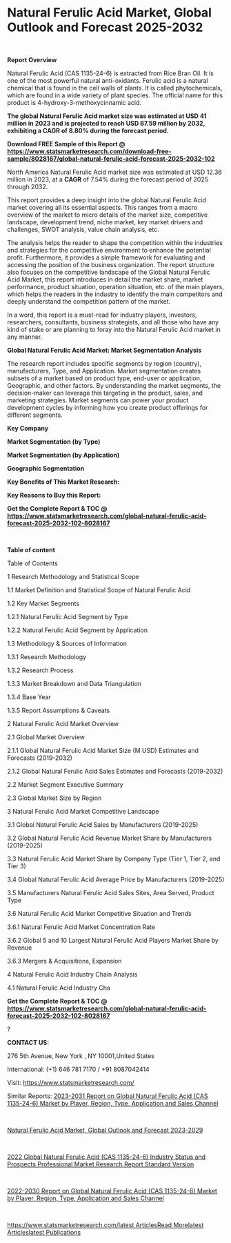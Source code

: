 <h1>Natural Ferulic Acid Market, Global Outlook and Forecast 2025-2032</h1><br/><p><strong>Report Overview</strong></p>
 
 
 
 <p>Natural Ferulic Acid (CAS 1135-24-6) is extracted from Rice Bran Oil. It is one of the most powerful natural anti-oxidants. Ferulic acid is a natural chemical that is found in the cell walls of plants. It is called phytochemicals, which are found in a wide variety of plant species. The official name for this product is 4-hydroxy-3-methoxycinnamic acid.</p>
 
 
 
 <p><strong>The global Natural Ferulic Acid market size was estimated at USD 41 million in 2023 and is projected to reach USD 87.59 million by 2032, exhibiting a <strong>CAGR</strong> of 8.80% during the forecast period.</strong></p>
 
 
 
 <p><strong>Download FREE Sample of this Report @ <a href="https://www.statsmarketresearch.com/download-free-sample/8028167/global-natural-ferulic-acid-forecast-2025-2032-102">https://www.statsmarketresearch.com/download-free-sample/8028167/global-natural-ferulic-acid-forecast-2025-2032-102</a></strong></p>
 
 
 
 <p>North America Natural Ferulic Acid market size was estimated at USD 12.36 million in 2023, at a <strong>CAGR</strong> of 7.54% during the forecast period of 2025 through 2032.</p>
 
 
 
 <p>This report provides a deep insight into the global Natural Ferulic Acid market covering all its essential aspects. This ranges from a macro overview of the market to micro details of the market size, competitive landscape, development trend, niche market, key market drivers and challenges, SWOT analysis, value chain analysis, etc.</p>
 
 
 
 <p>The analysis helps the reader to shape the competition within the industries and strategies for the competitive environment to enhance the potential profit. Furthermore, it provides a simple framework for evaluating and accessing the position of the business organization. The report structure also focuses on the competitive landscape of the Global Natural Ferulic Acid Market, this report introduces in detail the market share, market performance, product situation, operation situation, etc. of the main players, which helps the readers in the industry to identify the main competitors and deeply understand the competition pattern of the market.</p>
 
 
 
 <p>In a word, this report is a must-read for industry players, investors, researchers, consultants, business strategists, and all those who have any kind of stake or are planning to foray into the Natural Ferulic Acid market in any manner.</p>
 
 
 
 <p><strong>Global Natural Ferulic Acid Market: Market Segmentation Analysis</strong></p>
 
 
 
 <p>The research report includes specific segments by region (country), manufacturers, Type, and Application. Market segmentation creates subsets of a market based on product type, end-user or application, Geographic, and other factors. By understanding the market segments, the decision-maker can leverage this targeting in the product, sales, and marketing strategies. Market segments can power your product development cycles by informing how you create product offerings for different segments.</p>
 
 
 
 <p><strong>Key Company</strong></p>
 
 
 
 <p><strong>Market Segmentation (by Type)</strong></p>
 
 
 
 <p><strong>Market Segmentation (<strong>by Application</strong>)</strong></p>
 
 
 
 <p><strong>Geographic Segmentation</strong></p>
 
 
 
 <p><strong>Key Benefits of This Market Research:</strong></p>
 
 
 
 <p><strong>Key <strong>Reasons to Buy</strong> this Report:</strong></p>
 
 
 
 <div><b>Get the Complete Report & TOC @ <a href="https://www.statsmarketresearch.com/global-natural-ferulic-acid-forecast-2025-2032-102-8028167">https://www.statsmarketresearch.com/global-natural-ferulic-acid-forecast-2025-2032-102-8028167</a></b></div>
 
 
 
 <p><br />
 
 <b>Table of content</b></p>
 
 
 
 <p>Table of Contents<br />
 
 1 Research Methodology and Statistical Scope<br />
 
 1.1 Market Definition and Statistical Scope of Natural Ferulic Acid<br />
 
 1.2 Key Market Segments<br />
 
 1.2.1 Natural Ferulic Acid Segment by Type<br />
 
 1.2.2 Natural Ferulic Acid Segment by Application<br />
 
 1.3 Methodology & Sources of Information<br />
 
 1.3.1 Research Methodology<br />
 
 1.3.2 Research Process<br />
 
 1.3.3 Market Breakdown and Data Triangulation<br />
 
 1.3.4 Base Year<br />
 
 1.3.5 Report Assumptions & Caveats<br />
 
 2 Natural Ferulic Acid Market Overview<br />
 
 2.1 Global Market Overview<br />
 
 2.1.1 Global Natural Ferulic Acid Market Size (M USD) Estimates and Forecasts (2019-2032)<br />
 
 2.1.2 Global Natural Ferulic Acid Sales Estimates and Forecasts (2019-2032)<br />
 
 2.2 Market Segment Executive Summary<br />
 
 2.3 Global Market Size by Region<br />
 
 3 Natural Ferulic Acid Market Competitive Landscape<br />
 
 3.1 Global Natural Ferulic Acid Sales by Manufacturers (2019-2025)<br />
 
 3.2 Global Natural Ferulic Acid Revenue Market Share by Manufacturers (2019-2025)<br />
 
 3.3 Natural Ferulic Acid Market Share by Company Type (Tier 1, Tier 2, and Tier 3)<br />
 
 3.4 Global Natural Ferulic Acid Average Price by Manufacturers (2019-2025)<br />
 
 3.5 Manufacturers Natural Ferulic Acid Sales Sites, Area Served, Product Type<br />
 
 3.6 Natural Ferulic Acid Market Competitive Situation and Trends<br />
 
 3.6.1 Natural Ferulic Acid Market Concentration Rate<br />
 
 3.6.2 Global 5 and 10 Largest Natural Ferulic Acid Players Market Share by Revenue<br />
 
 3.6.3 Mergers & Acquisitions, Expansion<br />
 
 4 Natural Ferulic Acid Industry Chain Analysis<br />
 
 4.1 Natural Ferulic Acid Industry Cha</p>
 
 
 
 <div><b>Get the Complete Report & TOC @ <a href="https://www.statsmarketresearch.com/global-natural-ferulic-acid-forecast-2025-2032-102-8028167">https://www.statsmarketresearch.com/global-natural-ferulic-acid-forecast-2025-2032-102-8028167</a></b></div>
 
 
 
 <p>? </p>
 
 
 
 <p><b>CONTACT US:</b><br />
 
 276 5th Avenue, New York , NY 10001,United States<br />
 
 International: (+1) 646 781 7170 / +91 8087042414<br />
 
 Visit: <a href="https://www.statsmarketresearch.com/">https://www.statsmarketresearch.com/</a><br />
 
 Similar Reports: <a href="https://www.statsmarketresearch.com/global-natural-ferulic-acid-forecast-2025-2032-102-8028167">2023-2031 Report on Global Natural Ferulic Acid (CAS 1135-24-6) Market by Player, Region, Type, Application and Sales Channel</a><br />
 
 <br />
 
 <a href="https://www.statsmarketresearch.com/global-natural-ferulic-acid-forecast-2025-2032-102-8028167">Natural Ferulic Acid Market, Global Outlook and Forecast 2023-2029</a><br />
 
 <br />
 
 <a href="https://www.statsmarketresearch.com/global-natural-ferulic-acid-forecast-2025-2032-102-8028167">2022 Global Natural Ferulic Acid (CAS 1135-24-6) Industry Status and Prospects Professional Market Research Report Standard Version</a><br />
 
 <br />
 
 <a href="https://www.statsmarketresearch.com/global-natural-ferulic-acid-forecast-2025-2032-102-8028167">2022-2030 Report on Global Natural Ferulic Acid (CAS 1135-24-6) Market by Player, Region, Type, Application and Sales Channel</a><br />
 
 <br />
 
 <a href="https://gyeongbokgung.com">https://www.statsmarketresearch.com/</a><a href="https://hallyeomaritime.com">latest Articles</a><a href="https://jingwansa.com">Read More</a><a href="https://nguoiviet.jp/">latest Articles</a><a href="https://www.intelmarketresearch.com/">latest Publications</a></p>
